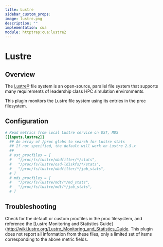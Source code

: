 ```yaml
---
title: Lustre
sidebar_custom_props:
image: lustre.png
description: ""
implementation: cua
module: httptrap:cua:lustre2
---
```


# Lustre

## Overview

The [Lustre®](http://lustre.org/) file system is an open-source, parallel file system that supports many requirements of leadership class HPC simulation environments.

This plugin monitors the Lustre file system using its entries in the proc filesystem.

## Configuration

```toml
# Read metrics from local Lustre service on OST, MDS
[[inputs.lustre2]]
  ## An array of /proc globs to search for Lustre stats
  ## If not specified, the default will work on Lustre 2.5.x
  ##
  # ost_procfiles = [
  #   "/proc/fs/lustre/obdfilter/*/stats",
  #   "/proc/fs/lustre/osd-ldiskfs/*/stats",
  #   "/proc/fs/lustre/obdfilter/*/job_stats",
  # ]
  # mds_procfiles = [
  #   "/proc/fs/lustre/mdt/*/md_stats",
  #   "/proc/fs/lustre/mdt/*/job_stats",
  # ]
```

## Troubleshooting

Check for the default or custom procfiles in the proc filesystem, and reference the [Lustre Monitoring and Statistics Guide](http://wiki.lustre.org/Lustre_Monitoring_and_Statistics_Guide. This plugin does not report all information from these files, only a limited set of items corresponding to the above metric fields.
